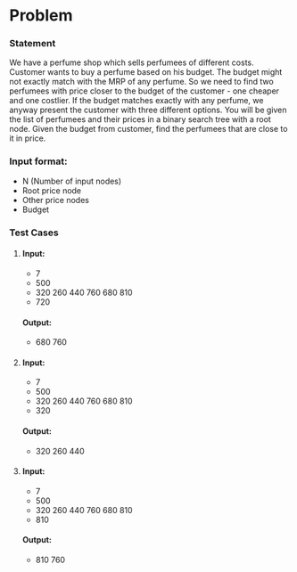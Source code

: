 # Problem

### Statement
We have a perfume shop which sells perfumees of different costs.
Customer wants to buy a perfume based on his budget. The budget might not exactly match with the MRP of any perfume. So we need to find two perfumees with price closer to the budget of the customer - one cheaper and one costlier. If the budget matches exactly with any perfume, we anyway present the customer with three different options.
You will be given the list of perfumees and their prices in a binary search tree with a root node.
Given the budget from customer, find the perfumees that are close to it in price.

### Input format:
- N (Number of input nodes)
- Root price node
- Other price nodes
- Budget

### Test Cases
1.
    #### Input:
    - 7
    - 500
    - 320 260 440 760 680 810
    - 720
    #### Output:
    - 680 760
2.
    #### Input:
    - 7
    - 500
    - 320 260 440 760 680 810
    - 320
    #### Output:
    - 320 260 440
3.
    #### Input:
    - 7
    - 500
    - 320 260 440 760 680 810
    - 810
    #### Output:
    - 810 760

